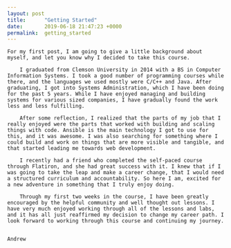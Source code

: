 ```yaml
---
layout: post
title:      "Getting Started"
date:       2019-06-18 21:47:23 +0000
permalink:  getting_started
---
```



    For my first post, I am going to give a little background about myself, and let you know why I decided to take this course.
		
		I graduated from Clemson University in 2014 with a BS in Computer Information Systems. I took a good number of programming courses while there, and the languages we used mostly were C/C++ and Java. After graduating, I got into Systems Administration, which I have been doing for the past 5 years. While I have enjoyed managing and building systems for various sized companies, I have gradually found the work less and less fulfilling.
		
		After some reflection, I realized that the parts of my job that I really enjoyed were the parts that worked with building and scaling things with code. Ansible is the main technology I got to use for this, and it was awesome. I was also searching for something where I could build and work on things that are more visible and tangible, and that started leading me towards web development.
		
		I recently had a friend who completed the self-paced course through Flatiron, and she had great success with it. I knew that if I was going to take the leap and make a career change, that I would need a structured curriculum and accountability. So here I am, excited for a new adventure in something that I truly enjoy doing.
		
		Through my first two weeks in the course, I have been greatly encouraged by the helpful community and well thought out lessons. I have very much enjoyed working through all of the lessons and labs, and it has all just reaffirmed my decision to change my career path. I look forward to working through this course and continuing my journey.
		
		
	Andrew
